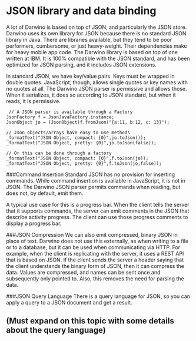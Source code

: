 # JSON library and data binding
A lot of Darwino is based on top of JSON, and particularly the JSON store. Darwino uses its own library for JSON because there is no standard JSON library in Java. There are libraries available, but they tend to be poor performers,  cumbersome, or just heavy-weight. Their dependencies make for heavy mobile app code. The Darwino library is based on top of one written at IBM. It is 100% compatible with the JSON standard, and has been optimized for JSON parsing, and it includes JSON extensions. 

 In standard JSON, we have key/value pairs. Keys must be wrapped in double quotes. JavaScript, though, allows single quotes or key names with no quotes at all. The Darwino JSON parser is permissive and allows those. When it serializes, it does so according to JSON standard, but when it reads, it is permissive.
```
 // A JSON parser is available through a Factory
JsonFactory f = JsonJavaFactory.instance;
JsonObject jo = (JsonObject)f.fromJson("{a:11, b:12, c: 13}");

// Json objects/arrays have easy to use methods
_formatText("JSON Object, compact: {0}",jo.toJson());
_formatText("JSON Object, pretty: {0}",jo.toJson(false));

// Or this can be done through a factory
_formatText("JSON Object, compact: {0}",f.toJson(jo));
_formatText("JSON Object, pretty: {0}",f.toJson(jo,false));

```
 
###Command Insertion
Standard JSON has no provision for inserting commands. While command insertion is available in JavaScript, it is not in JSON. The Darwino JSON parser permits commands when reading, but does not, by default, emit them.
 
A typical use case for this is a progress bar. When the client tells the server that it supports commands, the server can emit comments in the JSON that describe activity progress. The client can use those progress comments to display a progress bar.
 
###JSON Compression
We can also emit compressed, binary JSON in place of text. Darwino does not use this externally, as when writing to a file or to a database, but it can be used when communicating via HTTP. For example, when the client is replicating with the server, it uses a REST API that is based on JSON. If the client sends the server a header saying that the client understands the binary form of JSON, then it can compress the data. Values are compressed, and names can be sent once and subsequently only pointed to. Also, this removes the need for parsing the data.
 
 ###JSON Query Language
 There is a query language for JSON, so you can apply a query to a JSON document and get a result.
 
## (Must expand on this topic with some details about the query language)
